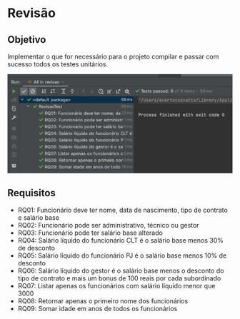 # Revisão

## Objetivo
Implementar o que for necessário para o projeto compilar e passar com sucesso todos os testes unitários.

![Resultado dos testes](result.png)

## Requisitos
- RQ01: Funcionário deve ter nome, data de nascimento, tipo de contrato e salário base
- RQ02: Funcionário pode ser administrativo, técnico ou gestor
- RQ03: Funcionário pode ter salário base alterado
- RQ04: Salário líquido do funcionário CLT é o salário base menos 30% de desconto
- RQ05: Salário líquido do funcionário PJ é o salário base menos 10% de desconto
- RQ06: Salário líquido do gestor é o salário base menos o desconto do tipo de contrato e mais um bonus de 100 reais por cada subordinado
- RQ07: Listar apenas os funcionários com salário líquido menor que 3000
- RQ08: Retornar apenas o primeiro nome dos funcionários
- RQ09: Somar idade em anos de todos os funcionários
